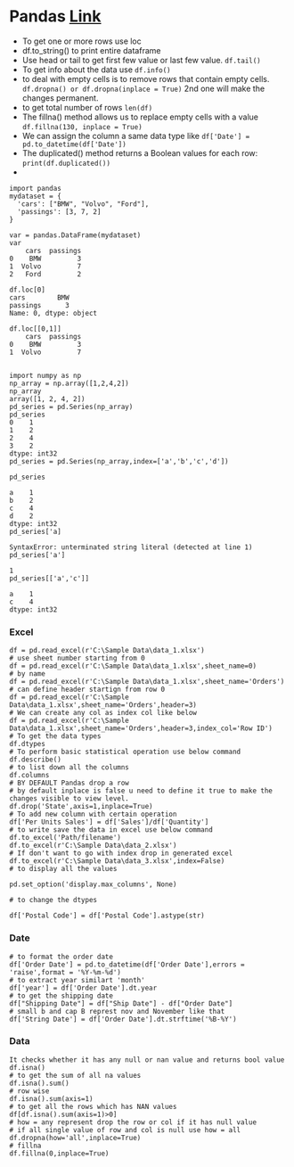 # Pandas [Link](https://pandas.pydata.org/docs/user_guide/index.html#user-guide)

- To get one or more rows use loc
- df.to_string() to print entire dataframe
- Use head or tail to get first few value or last few value. ```df.tail()``` 
- To get info about the data use ```df.info()```
- to deal with empty cells is to remove rows that contain empty cells. ```df.dropna() or df.dropna(inplace = True)``` 2nd one will make the changes permanent.
- to get total number of rows ```len(df)```
- The fillna() method allows us to replace empty cells with a value ```df.fillna(130, inplace = True)```
- We can assign the column a same data type like ```df['Date'] = pd.to_datetime(df['Date'])```
- The duplicated() method returns a Boolean values for each row: ```print(df.duplicated())```
- 


```
import pandas
mydataset = {
  'cars': ["BMW", "Volvo", "Ford"],
  'passings': [3, 7, 2]
}

var = pandas.DataFrame(mydataset)
var
    cars  passings
0    BMW         3
1  Volvo         7
2   Ford         2

df.loc[0]
cars        BMW
passings      3
Name: 0, dtype: object

df.loc[[0,1]]
    cars  passings
0    BMW         3
1  Volvo         7

```

```

import numpy as np
np_array = np.array([1,2,4,2])
np_array
array([1, 2, 4, 2])
pd_series = pd.Series(np_array)
pd_series
0    1
1    2
2    4
3    2
dtype: int32
pd_series = pd.Series(np_array,index=['a','b','c','d'])
                      
pd_series
                      
a    1
b    2
c    4
d    2
dtype: int32
pd_series['a]
          
SyntaxError: unterminated string literal (detected at line 1)
pd_series['a']
          
1
pd_series[['a','c']]
          
a    1
c    4
dtype: int32
```
### Excel
```
df = pd.read_excel(r'C:\Sample Data\data_1.xlsx')
# use sheet number starting from 0
df = pd.read_excel(r'C:\Sample Data\data_1.xlsx',sheet_name=0)
# by name
df = pd.read_excel(r'C:\Sample Data\data_1.xlsx',sheet_name='Orders')
# can define header startign from row 0
df = pd.read_excel(r'C:\Sample Data\data_1.xlsx',sheet_name='Orders',header=3)
# We can create any col as index col like below
df = pd.read_excel(r'C:\Sample Data\data_1.xlsx',sheet_name='Orders',header=3,index_col='Row ID')
# To get the data types
df.dtypes
# To perform basic statistical operation use below command
df.describe()
# to list down all the columns
df.columns
# BY DEFAULT Pandas drop a row
# by default inplace is false u need to define it true to make the changes visible to view level.
df.drop('State',axis=1,inplace=True)
# To add new column with certain operation
df['Per Units Sales'] = df['Sales']/df['Quantity']
# to write save the data in excel use below command
df.to_excel('Path/filename')
df.to_excel(r'C:\Sample Data\data_2.xlsx')
# If don't want to go with index drop in generated excel
df.to_excel(r'C:\Sample Data\data_3.xlsx',index=False)
# to display all the values

pd.set_option('display.max_columns', None)

# to change the dtypes

df['Postal Code'] = df['Postal Code'].astype(str)
```

### Date
```
# to format the order date
df['Order Date'] = pd.to_datetime(df['Order Date'],errors = 'raise',format = '%Y-%m-%d')
# to extract year similart 'month'
df['year'] = df['Order Date'].dt.year
# to get the shipping date
df["Shipping Date"] = df["Ship Date"] - df["Order Date"]
# small b and cap B represt nov and November like that 
df['String Date'] = df['Order Date'].dt.strftime('%B-%Y')
```

### Data
```
It checks whether it has any null or nan value and returns bool value
df.isna()
# to get the sum of all na values
df.isna().sum()
# row wise
df.isna().sum(axis=1)
# to get all the rows which has NAN values
df[df.isna().sum(axis=1)>0]
# how = any represent drop the row or col if it has null value
# if all single value of row and col is null use how = all
df.dropna(how='all',inplace=True)
# fillna
df.fillna(0,inplace=True)
